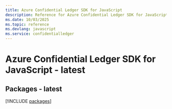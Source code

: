 ```yaml
---
title: Azure Confidential Ledger SDK for JavaScript
description: Reference for Azure Confidential Ledger SDK for JavaScript
ms.date: 10/03/2025
ms.topic: reference
ms.devlang: javascript
ms.service: confidentialledger
---
```

# Azure Confidential Ledger SDK for JavaScript - latest
## Packages - latest
[!INCLUDE [packages](confidential-ledger-index.md)]